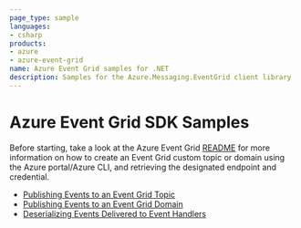 ```yaml
---
page_type: sample
languages:
- csharp
products:
- azure
- azure-event-grid
name: Azure Event Grid samples for .NET
description: Samples for the Azure.Messaging.EventGrid client library
---
```


# Azure Event Grid SDK Samples
Before starting, take a look at the Azure Event Grid [README](https://github.com/Azure/azure-sdk-for-net/blob/main/sdk/eventgrid/Azure.Messaging.EventGrid/README.md) for more information on how to create an Event Grid custom topic or domain using the Azure portal/Azure CLI, and retrieving the designated endpoint and credential.

- [Publishing Events to an Event Grid Topic](https://github.com/Azure/azure-sdk-for-net/blob/main/sdk/eventgrid/Azure.Messaging.EventGrid/samples/Sample1_PublishEventsToTopic.md)
- [Publishing Events to an Event Grid Domain](https://github.com/Azure/azure-sdk-for-net/blob/main/sdk/eventgrid/Azure.Messaging.EventGrid/samples/Sample2_PublishEventsToDomain.md)
- [Deserializing Events Delivered to Event Handlers ](https://github.com/Azure/azure-sdk-for-net/blob/main/sdk/eventgrid/Azure.Messaging.EventGrid/samples/Sample3_ParseAndDeserializeEvents.md)
